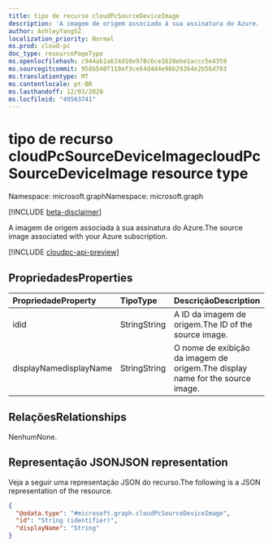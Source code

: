 ```yaml
---
title: tipo de recurso cloudPcSourceDeviceImage
description: 'A imagem de origem associada à sua assinatura do Azure. '
author: AshleyYangSZ
localization_priority: Normal
ms.prod: cloud-pc
doc_type: resourcePageType
ms.openlocfilehash: c944ab1a634d10e978c6ce1620ebe1accc5e4359
ms.sourcegitcommit: 958b540f118ef3ce64d4d4e96b29264e2b56d703
ms.translationtype: MT
ms.contentlocale: pt-BR
ms.lasthandoff: 12/03/2020
ms.locfileid: "49563741"
---
```

# <a name="cloudpcsourcedeviceimage-resource-type"></a><span data-ttu-id="62c87-103">tipo de recurso cloudPcSourceDeviceImage</span><span class="sxs-lookup"><span data-stu-id="62c87-103">cloudPcSourceDeviceImage resource type</span></span>

<span data-ttu-id="62c87-104">Namespace: microsoft.graph</span><span class="sxs-lookup"><span data-stu-id="62c87-104">Namespace: microsoft.graph</span></span>

[!INCLUDE [beta-disclaimer](../../includes/beta-disclaimer.md)]

<span data-ttu-id="62c87-105">A imagem de origem associada à sua assinatura do Azure.</span><span class="sxs-lookup"><span data-stu-id="62c87-105">The source image associated with your Azure subscription.</span></span>

[!INCLUDE [cloudpc-api-preview](../../includes/cloudpc-api-preview.md)]

## <a name="properties"></a><span data-ttu-id="62c87-106">Propriedades</span><span class="sxs-lookup"><span data-stu-id="62c87-106">Properties</span></span>

|<span data-ttu-id="62c87-107">Propriedade</span><span class="sxs-lookup"><span data-stu-id="62c87-107">Property</span></span>|<span data-ttu-id="62c87-108">Tipo</span><span class="sxs-lookup"><span data-stu-id="62c87-108">Type</span></span>|<span data-ttu-id="62c87-109">Descrição</span><span class="sxs-lookup"><span data-stu-id="62c87-109">Description</span></span>|
|:---|:---|:---|
|<span data-ttu-id="62c87-110">id</span><span class="sxs-lookup"><span data-stu-id="62c87-110">id</span></span>|<span data-ttu-id="62c87-111">String</span><span class="sxs-lookup"><span data-stu-id="62c87-111">String</span></span>|<span data-ttu-id="62c87-112">A ID da imagem de origem.</span><span class="sxs-lookup"><span data-stu-id="62c87-112">The ID of the source image.</span></span>|
|<span data-ttu-id="62c87-113">displayName</span><span class="sxs-lookup"><span data-stu-id="62c87-113">displayName</span></span>|<span data-ttu-id="62c87-114">String</span><span class="sxs-lookup"><span data-stu-id="62c87-114">String</span></span>|<span data-ttu-id="62c87-115">O nome de exibição da imagem de origem.</span><span class="sxs-lookup"><span data-stu-id="62c87-115">The display name for the source image.</span></span>|

## <a name="relationships"></a><span data-ttu-id="62c87-116">Relações</span><span class="sxs-lookup"><span data-stu-id="62c87-116">Relationships</span></span>

<span data-ttu-id="62c87-117">Nenhum</span><span class="sxs-lookup"><span data-stu-id="62c87-117">None.</span></span>

## <a name="json-representation"></a><span data-ttu-id="62c87-118">Representação JSON</span><span class="sxs-lookup"><span data-stu-id="62c87-118">JSON representation</span></span>

<span data-ttu-id="62c87-119">Veja a seguir uma representação JSON do recurso.</span><span class="sxs-lookup"><span data-stu-id="62c87-119">The following is a JSON representation of the resource.</span></span>
<!-- {
  "blockType": "resource",
  "@odata.type": "microsoft.graph.cloudPcSourceDeviceImage",
  "baseType": "microsoft.graph.entity"
}
-->

``` json
{
  "@odata.type": "#microsoft.graph.cloudPcSourceDeviceImage",
  "id": "String (identifier)",
  "displayName": "String"
}
```
